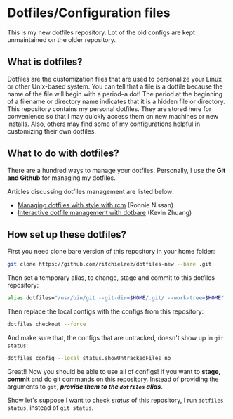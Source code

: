 # Dotfiles/Configuration files
This is my new dotfiles repository. Lot of the old configs are kept unmaintained on the older repository.

## What is dotfiles?

Dotfiles are the customization files that are used to personalize your Linux or other Unix-based system.  You can tell that a file is a dotfile because the name of the file will begin with a period–a dot!  The period at the beginning of a filename or directory name indicates that it is a hidden file or directory.  This repository contains my personal dotfiles.  They are stored here for convenience so that I may quickly access them on new machines or new installs.  Also, others may find some of my configurations helpful in customizing their own dotfiles.


## What to do with dotfiles?

There are a hundred ways to manage your dotfiles. Personally, I use the **Git and Github** for managing my dotfiles. 

Articles discussing dotfiles management are listed below:

- [Managing dotfiles with style with rcm](https://distrotube.com/guest-articles/managing-dotfiles-with-rcm.html) (Ronnie Nissan)
- [Interactive dotfile management with dotbare](https://distrotube.com/guest-articles/interactive-dotfile-management-dotbare.html) (Kevin Zhuang)


## How set up these dotfiles?

First you need clone bare version of this repository in your home folder:
```bash
git clone https://github.com/ritchielrez/dotfiles-new --bare .git
```

Then set a temporary alias, to change, stage and commit to this dotfiles repository:
```bash
alias dotfiles="/usr/bin/git --git-dir=$HOME/.git/ --work-tree=$HOME"
```

Then replace the local configs with the configs from this repository:
```bash
dotfiles checkout --force
```

And make sure that, the configs that are untracked, doesn't show up in `git status`:
```bash
dotfiles config --local status.showUntrackedFiles no
```

Great!! Now you should be able to use all of configs! If you want to **stage, commit** and
do git commands on this repository. Instead of providing the arguments to `git`, ***provide them
to the `dotfiles` alias***.    

Show let's suppose I want to check *status* of this repository, I run `dotfiles status`, instead of `git status`.
